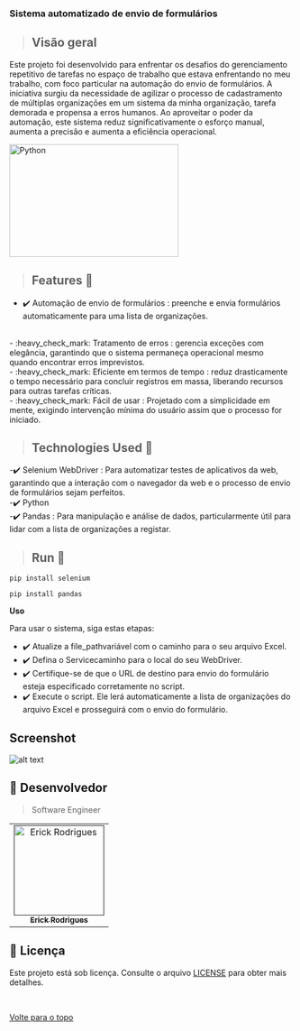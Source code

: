 ### Sistema automatizado de envio de formulários

 
> ## Visão geral
Este projeto foi desenvolvido para enfrentar os desafios do gerenciamento repetitivo de tarefas no espaço de trabalho que estava enfrentando no meu trabalho, com foco particular na automação do envio de formulários. A iniciativa surgiu da necessidade de agilizar o processo de cadastramento de múltiplas organizações em um sistema da minha organização, tarefa demorada e propensa a erros humanos. Ao aproveitar o poder da automação, este sistema reduz significativamente o esforço manual, aumenta a precisão e aumenta a eficiência operacional.

<div style="display: flex; justify-content: space-between;">

<img src="https://www.gcreddy.com/wp-content/uploads/2017/06/Python-1.jpg" alt="Python" width="300" height="200">

</div>

 
 > ## Features 🚀
- :heavy_check_mark: Automação de envio de formulários : preenche e envia formulários automaticamente para uma lista de organizações.
<BR>
- :heavy_check_mark: Tratamento de erros : gerencia exceções com elegância, garantindo que o sistema permaneça operacional mesmo quando encontrar erros imprevistos.
<BR>
- :heavy_check_mark: Eficiente em termos de tempo : reduz drasticamente o tempo necessário para concluir registros em massa, liberando recursos para outras tarefas críticas.
<BR>
- :heavy_check_mark: Fácil de usar : Projetado com a simplicidade em mente, exigindo intervenção mínima do usuário assim que o processo for iniciado.


 > ## Technologies Used  🚀

-:heavy_check_mark: Selenium WebDriver : Para automatizar testes de aplicativos da web, garantindo que a interação com o navegador da web e o processo de envio de formulários sejam perfeitos.
   <BR>
-:heavy_check_mark: Python 
   <BR>
-:heavy_check_mark: Pandas : Para manipulação e análise de dados, particularmente útil para lidar com a lista de organizações a registar.

 
  
> ## Run 🚀

```  
pip install selenium
``` 

``` 
pip install pandas
 ``` 
 
 **Uso**

Para usar o sistema, siga estas etapas:

 - :heavy_check_mark: Atualize a file_pathvariável com o caminho para o seu arquivo Excel.
 - :heavy_check_mark: Defina o Servicecaminho para o local do seu WebDriver.
 - :heavy_check_mark: Certifique-se de que o URL de destino para envio do formulário esteja especificado corretamente no script.
 - :heavy_check_mark: Execute o script. Ele lerá automaticamente a lista de organizações do arquivo Excel e prosseguirá com o envio do formulário.

  ## Screenshot

![alt text](image-1.png)


## 🤝 Desenvolvedor

> Software Engineer

<table align="center">
  <tr>
    <td align="center">
      <a href="">
        <img src="https://avatars.githubusercontent.com/u/109317442?v=4" width="160px;" alt="Erick Rodrigues"/><br>
        <sub>
          <b>Erick Rodrigues</b>
        </sub>
      </a>
    </td>
  </tr>
</table>


## 📝 Licença

Este projeto está sob licença. Consulte o arquivo [LICENSE](LICENSE) para obter mais detalhes.

&#xa0;



<a href="#top">Volte para o topo</a>
